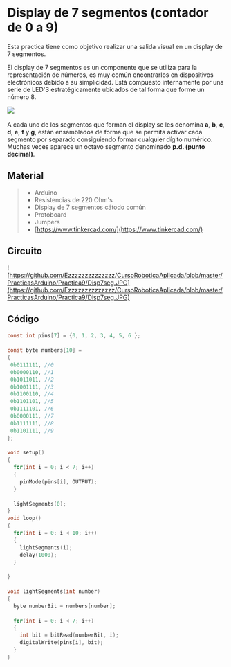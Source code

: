 # Display de 7 segmentos (contador de 0 a 9)

Esta practica tiene como objetivo realizar una salida visual en un display de 7 segmentos. 

El display de 7 segmentos es un componente que se utiliza para la representación de números, es muy común encontrarlos en dispositivos electrónicos debido a su simplicidad. Está compuesto internamente por una serie de LED'S estratégicamente ubicados de tal forma que forme un número 8.

![](https://thumbs.gfycat.com/FaroffGratefulAsianlion-size_restricted.gif)

A cada uno de los segmentos que forman el display se les denomina **a**, **b**, **c**, **d**, **e**, **f** y **g**, están ensamblados de forma que se permita activar cada segmento por separado consiguiendo formar cualquier dígito numérico. Muchas veces aparece un octavo segmento denominado **p.d. (punto decimal)**.

## Material
> - Arduino
> - Resistencias de 220 Ohm's
> - Display de 7 segmentos cátodo común
> - Protoboard
> - Jumpers
> - [https://www.tinkercad.com/](https://www.tinkercad.com/)

## Circuito
![https://github.com/Ezzzzzzzzzzzzzz/CursoRoboticaAplicada/blob/master/PracticasArduino/Practica9/Disp7seg.JPG](https://github.com/Ezzzzzzzzzzzzzz/CursoRoboticaAplicada/blob/master/PracticasArduino/Practica9/Disp7seg.JPG)

## Código
```c
const int pins[7] = {0, 1, 2, 3, 4, 5, 6 };

const byte numbers[10] =
{
 0b0111111, //0 
 0b0000110, //1
 0b1011011, //2
 0b1001111, //3 
 0b1100110, //4
 0b1101101, //5
 0b1111101, //6
 0b0000111, //7
 0b1111111, //8
 0b1101111, //9
};

void setup()
{
  for(int i = 0; i < 7; i++)
  {
    pinMode(pins[i], OUTPUT);
  }
  
  lightSegments(0);
}
void loop()
{
  for(int i = 0; i < 10; i++)
  {
    lightSegments(i);
    delay(1000);
  }
  
}

void lightSegments(int number)
{
  byte numberBit = numbers[number];
  
  for(int i = 0; i < 7; i++)
  {
    int bit = bitRead(numberBit, i);
    digitalWrite(pins[i], bit);
  }
}
```


<!--stackedit_data:
eyJoaXN0b3J5IjpbMTUwNDMzMDYzNiw2OTkwNzcxNjIsLTEwMj
QwODY2MjZdfQ==
-->